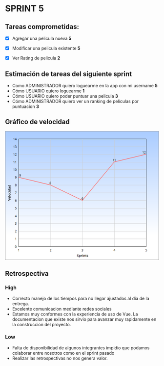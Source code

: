 # SPRINT 5

## Tareas comprometidas:

- [x] Agregar una pelicula nueva **5**
- [x] Modificar una pelicula existente **5**
- [x] Ver Rating de pelicula **2**


## Estimación de tareas del siguiente sprint
- Como ADMINISTRADOR quiero loguearme en la app con mi username **5**
- Cómo USUARIO quiero loguearme **1**
- Cómo USUARIO quiero poder puntuar una pelicula **3**
- Cómo ADMINISTRADOR quiero ver un ranking de películas por puntuacion **3**

## Gráfico de velocidad

![](sprint-5.png?raw=true "Velocidad en Sprints")

## Retrospectiva

### High
- Correcto manejo de los tiempos para no llegar ajustados al dia de la entrega.
- Excelente comunicacion mediante redes sociales
- Estamos muy conformes con la experiencia de uso de Vue. La documentacion que existe nos sirvio para avanzar muy rapidamente en la construccion del proyecto.



### Low
- Falta de disponibilidad de algunos integrantes impidio que podamos colaborar entre nosotros como en el sprint pasado
- Realizar las retrospectivas no nos genera valor.
